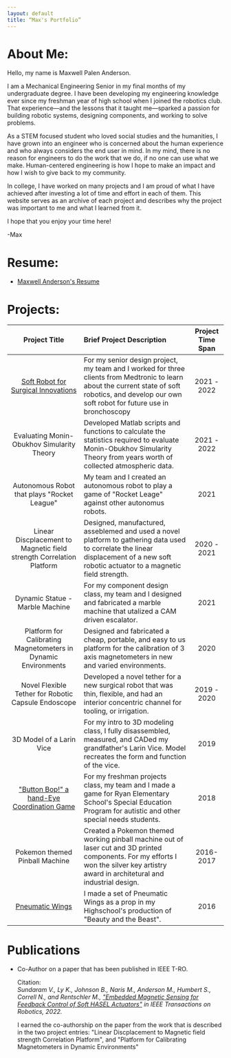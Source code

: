 ```yaml
---
layout: default
title: “Max's Portfolio”
---
```


# About Me:

Hello, my name is Maxwell Palen Anderson. 

I am a Mechanical Engineering Senior in my final months of my undergraduate degree. I have been developing my engineering knowledge ever since my freshman year of high school when I joined the robotics club. That experience&mdash;and the lessons that it taught me&mdash;sparked a passion for building robotic systems, designing components, and working to solve problems.

As a STEM focused student who loved social studies and the humanities, I have grown into an engineer who is concerned about the human experience and who always considers the end user in mind. In my mind, there is no reason for engineers to do the work that we do, if no one can use what we make. Human-centered engineering is how I hope to make an impact and how I wish to give back to my community.

In college, I have worked on many projects and I am proud of what I have achieved after investing a lot of time and effort in each of them. This website serves as an archive of each project and describes why the project was important to me and what I learned from it. 

<p class="wip"> I hope that you enjoy your time here! </p>

-Max

# Resume:

* [Maxwell Anderson's Resume](resume.html)

# Projects:

| Project Title | Brief Project Description | Project Time Span |
|:-------------:|:--------------------------|:--------------:|
|[Soft Robot for Surgical Innovations](./projects/Soft_Robot_for_Surgical_Innovations.html)| For my senior design project, my team and I worked for three clients from Medtronic to learn about the current state of soft robotics, and develop our own soft robot for future use in bronchoscopy| 2021 - 2022 |
|<!--[Evaluating Monin-Obukhov Simularity Theory](./projects/Monin_Obukhov.html)-->Evaluating Monin-Obukhov Simularity Theory| Developed Matlab scripts and functions to calculate the statistics required to evaluate Monin-Obukhov Simularity Theory from years worth of collected atmospheric data.| 2021 - 2022 |
|<!--[Autonomous Robot that plays "Rocket League"](./projects/Rocket_League_Bot.html)-->Autonomous Robot that plays "Rocket League"| My team and I created an autonomous robot to play a game of "Rocket Leage" against other autonomus robots.| 2021 |
|<!--[Linear Discplacement to Magnetic field strength Correlation Platform](./projects/Linear_Displacement_Correlation_Platform.html)-->Linear Discplacement to Magnetic field strength Correlation Platform| Designed, manufactured, asseblemed and used a novel platform to gathering data used to correlate the linear displacement of a new soft robotic actuator to a magnetic field strength.| 2020 - 2021 |
|<!--[Dynamic Statue - Marble Machine](./projects/Marble_Machine.html)-->Dynamic Statue - Marble Machine| For my component design class, my team and I designed and fabricated a marble machine that utalized a CAM driven escalator.| 2021 |
|<!--[Platform for Calibrating Magnetometers in Dynamic Environments](./projects/Calibrate_Magnetometers.html)-->Platform for Calibrating Magnetometers in Dynamic Environments|Designed and fabricated a cheap, portable, and easy to us platform for the calibration of 3 axis magnetometers in new and varied environments.| 2020 |
|<!--[Novel Flexible Tether for Robotic Capsule Endoscope](./projects/RCE_Tether.html)-->Novel Flexible Tether for Robotic Capsule Endoscope| Developed a novel tether for a new surgical robot that was thin, flexible, and had an interior concentric channel for tooling, or irrigation.| 2019 - 2020 |
|<!--[3D Model of a Larin Vice](./projects/Larin_Vice.html)-->3D Model of a Larin Vice| For my intro to 3D modeling class, I fully disassembled, measured, and CADed my grandfather's Larin Vice. Model recreates the form and function of the vice.| 2019 |
|["Button Bop!" a hand-Eye Coordination Game](./projects/Button_Bop.html)| For my freshman projects class, my team and I made a game for Ryan Elementary School's Special Education Program for autistic and other special needs students.| 2018 |
|<!--[Pokemon themed Pinball Machine](./projects/Pinball.html)-->Pokemon themed Pinball Machine| Created a Pokemon themed working pinball machine out of laser cut and 3D printed components. For my efforts I won the silver key artistry award in architetural and industrial design.| 2016-2017 |
|[Pneumatic Wings](./projects/Beauty_and_Beast_Wings.html)| I made a set of Pneumatic Wings as a prop in my Highschool's production of "Beauty and the Beast".| 2016 |

# Publications

* Co-Author on a paper that has been published in IEEE T-RO. 

  Citation:  
  *Sundaram V., Ly K., Johnson B., Naris M., Anderson M., Humbert S., Correll N., and Rentschler M., ["Embedded Magnetic Sensing for Feedback Control of Soft HASEL Actuators"](https://ieeexplore.ieee.org/document/9882180) in IEEE Transactions on Robotics, 2022.*
  
  I earned the co-authorship on the paper from the work that is described in the two project entries: "Linear Discplacement to Magnetic field strength Correlation Platform", and "Platform for Calibrating Magnetometers in Dynamic Environments"

  
